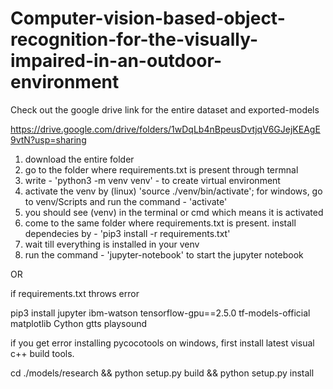 # Computer-vision-based-object-recognition-for-the-visually-impaired-in-an-outdoor-environment

Check out the google drive link for the entire dataset and exported-models

https://drive.google.com/drive/folders/1wDqLb4nBpeusDvtjqV6GJejKEAgE9vtN?usp=sharing

1. download the entire folder
2. go to the folder where requirements.txt is present through termnal
3. write - 'python3 -m venv venv' - to create virtual environment
4. activate the venv by (linux) 'source ./venv/bin/activate';
for windows, go to venv/Scripts and run the command - 'activate'
5. you should see (venv) in the terminal or cmd which means it is activated
6. come to the same folder where requirements.txt is present. install dependecies by -
'pip3 install -r requirements.txt'
7. wait till everything is installed in your venv
8. run the command - 'jupyter-notebook'
to start the jupyter notebook

OR

if requirements.txt throws error

pip3 install jupyter ibm-watson tensorflow-gpu==2.5.0 tf-models-official matplotlib Cython gtts playsound

if you get error installing pycocotools on windows, first install latest visual c++ build tools.

cd ./models/research && python setup.py build && python setup.py install
